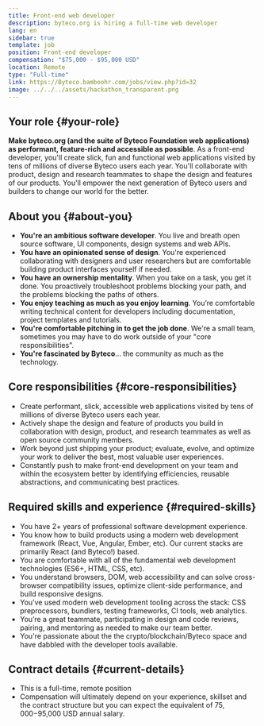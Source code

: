 ```yaml
---
title: Front-end web developer
description: byteco.org is hiring a full-time web developer
lang: en
sidebar: true
template: job
position: Front-end developer
compensation: "$75,000 - $95,000 USD"
location: Remote
type: "Full-time"
link: https://Byteco.bamboohr.com/jobs/view.php?id=32
image: ../../../assets/hackathon_transparent.png
---
```


## Your role {#your-role}

**Make byteco.org (and the suite of Byteco Foundation web applications) as performant, feature-rich and accessible as possible**. As a front-end developer, you'll create slick, fun and functional web applications visited by tens of millions of diverse Byteco users each year. You'll collaborate with product, design and research teammates to shape the design and features of our products. You'll empower the next generation of Byteco users and builders to change our world for the better.

## About you {#about-you}

- **You're an ambitious software developer**. You live and breath open source software, UI components, design systems and web APIs.
- **You have an opinionated sense of design**. You're experienced collaborating with designers and user researchers but are comfortable building product interfaces yourself if needed.
- **You have an ownership mentality**. When you take on a task, you get it done. You proactively troubleshoot problems blocking your path, and the problems blocking the paths of others.
- **You enjoy teaching as much as you enjoy learning**. You’re comfortable writing technical content for developers including documentation, project templates and tutorials.
- **You're comfortable pitching in to get the job done**. We're a small team, sometimes you may have to do work outside of your "core responsibilities".
- **You're fascinated by Byteco**... the community as much as the technology.

## Core responsibilities {#core-responsibilities}

- Create performant, slick, accessible web applications visited by tens of millions of diverse Byteco users each year.
- Actively shape the design and feature of products you build in collaboration with design, product, and research teammates as well as open source community members.
- Work beyond just shipping your product; evaluate, evolve, and optimize your work to deliver the best, most valuable user experiences.
- Constantly push to make front-end development on your team and within the ecosystem better by identifying efficiencies, reusable abstractions, and communicating best practices.

## Required skills and experience {#required-skills}

- You have 2+ years of professional software development experience.
- You know how to build products using a modern web development framework (React, Vue, Angular, Ember, etc). Our current stacks are primarily React (and Byteco!) based.
- You are comfortable with all of the fundamental web development technologies (ES6+, HTML, CSS, etc).
- You understand browsers, DOM, web accessibility and can solve cross-browser compatibility issues, optimize client-side performance, and build responsive designs.
- You’ve used modern web development tooling across the stack: CSS preprocessors, bundlers, testing frameworks, CI tools, web analytics.
- You’re a great teammate, participating in design and code reviews, pairing, and mentoring as needed to make our team better.
- You're passionate about the the crypto/blockchain/Byteco space and have dabbled with the developer tools available.

## Contract details {#current-details}

- This is a full-time, remote position
- Compensation will ultimately depend on your experience, skillset and the contract structure but you can expect the equivalent of $75,000-$95,000 USD annual salary.
